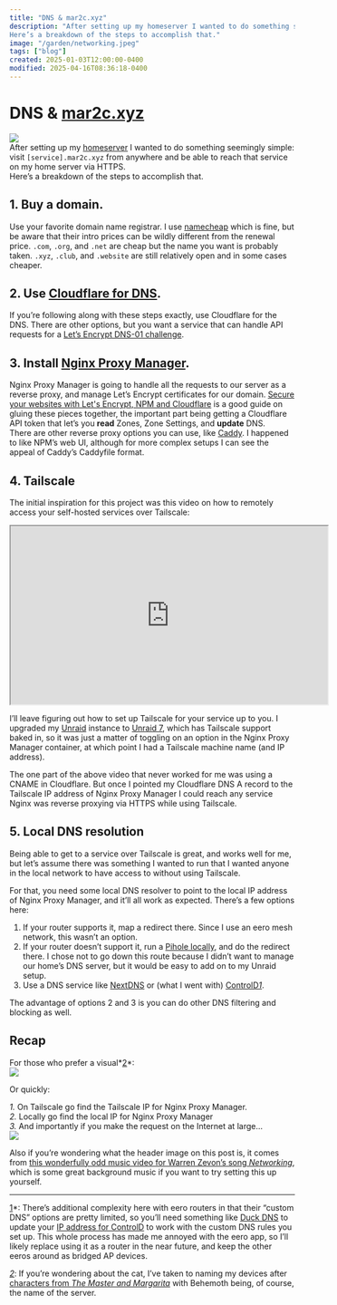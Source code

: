 ```yaml
---
title: "DNS & mar2c.xyz"
description: "After setting up my homeserver I wanted to do something seemingly simple: visit [service].mar2c.xyz from anywhere and be able to reach that service on my home server via HTTPS.
Here’s a breakdown of the steps to accomplish that."
image: "/garden/networking.jpeg"
tags: ["blog"]
created: 2025-01-03T12:00:00-0400
modified: 2025-04-16T08:36:18-0400
---
```

# DNS & [mar2c.xyz](mar2c.xyz)

![](/garden/networking.jpeg)  
After setting up my [homeserver](/blog/the-big-dumb-box-of-computer-parts-linux-edition/) I wanted to do something seemingly simple: visit `[service].mar2c.xyz` from anywhere and be able to reach that service on my home server via HTTPS.  
Here’s a breakdown of the steps to accomplish that.

## 1\. Buy a domain.

Use your favorite domain name registrar. I use [namecheap](https://www.namecheap.com) which is fine, but be aware that their intro prices can be wildly different from the renewal price. `.com`, `.org`, and `.net` are cheap but the name you want is probably taken. `.xyz`, `.club`, and `.website` are still relatively open and in some cases cheaper.

## 2\. Use [Cloudflare for DNS](https://www.cloudflare.com/application-services/products/dns/).

If you’re following along with these steps exactly, use Cloudflare for the DNS. There are other options, but you want a service that can handle API requests for a [Let’s Encrypt DNS-01 challenge](https://letsencrypt.org/docs/challenge-types/#dns-01-challenge).

## 3\. Install [Nginx Proxy Manager](https://nginxproxymanager.com).

Nginx Proxy Manager is going to handle all the requests to our server as a reverse proxy, and manage Let’s Encrypt certificates for our domain. [Secure your websites with Let's Encrypt, NPM and Cloudflare](https://ryanfreeman.dev/writing/secure-your-websites-with-lets-encrypt-npm-and-cloudflare) is a good guide on gluing these pieces together, the important part being getting a Cloudflare API token that let’s you ****read**** Zones, Zone Settings, and ****update**** DNS.  
There are other reverse proxy options you can use, like [Caddy](https://caddyserver.com/docs/install). I happened to like NPM’s web UI, although for more complex setups I can see the appeal of Caddy’s Caddyfile format.

## 4\. Tailscale

The initial inspiration for this project was this video on how to remotely access your self-hosted services over Tailscale:

  

<iframe src="https://www.youtube.com/embed/Vt4PDUXB_fg?si=6WLzSIXVtFVEgbLa" width="560" height="315" title="YouTube video player"></iframe>

  

I’ll leave figuring out how to set up Tailscale for your service up to you. I upgraded my [Unraid](https://unraid.net) instance to [Unraid 7](https://unraid.net/blog/unraid-7-beta), which has Tailscale support baked in, so it was just a matter of toggling on an option in the Nginx Proxy Manager container, at which point I had a Tailscale machine name (and IP address).

  

The one part of the above video that never worked for me was using a CNAME in Cloudflare. But once I pointed my Cloudflare DNS A record to the Tailscale IP address of Nginx Proxy Manager I could reach any service Nginx was reverse proxying via HTTPS while using Tailscale.

## 5\. Local DNS resolution

Being able to get to a service over Tailscale is great, and works well for me, but let’s assume there was something I wanted to run that I wanted anyone in the local network to have access to without using Tailscale.

  

For that, you need some local DNS resolver to point to the local IP address of Nginx Proxy Manager, and it’ll all work as expected. There’s a few options here:

  

1.  If your router supports it, map a redirect there. Since I use an eero mesh network, this wasn’t an option.
2.  If your router doesn’t support it, run a [Pihole locally](https://pi-hole.net), and do the redirect there. I chose not to go down this route because I didn’t want to manage our home’s DNS server, but it would be easy to add on to my Unraid setup.
3.  Use a DNS service like [NextDNS](https://nextdns.io) or (what I went with) [ControlD](https://controld.com)_[1](#fn:1)_.

  

The advantage of options 2 and 3 is you can do other DNS filtering and blocking as well.

## Recap

For those who prefer a visual\*[2](#fn:2)\*:  
![](/garden/DNS.png)

  

Or quickly:

  

_1._ On Tailscale go find the Tailscale IP for Nginx Proxy Manager.  
_2._ Locally go find the local IP for Nginx Proxy Manager  
_3._ And importantly if you make the request on the Internet at large…  
![](/garden/your-going-nowhere.gif)

  

Also if you’re wondering what the header image on this post is, it comes from [this wonderfully odd music video for Warren Zevon’s song _Networking_](https://www.youtube.com/watch?v=csQq7kPBRbA), which is some great background music if you want to try setting this up yourself.

  

* * *

  

[1](#fn:1)\*: There’s additional complexity here with eero routers in that their “custom DNS” options are pretty limited, so you’ll need something like [Duck DNS](https://www.duckdns.org/domains) to update your [IP address for ControlD](https://docs.controld.com/docs/ip-not-authorized#dynamic-dns) to work with the custom DNS rules you set up. This whole process has made me annoyed with the eero app, so I’ll likely replace using it as a router in the near future, and keep the other eeros around as bridged AP devices.

  

_[2](#fn:2)_: If you’re wondering about the cat, I’ve taken to naming my devices after [characters from _The Master and Margarita_](https://www.litcharts.com/lit/the-master-and-margarita/characters) with Behemoth being, of course, the name of the server.